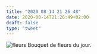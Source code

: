 ```yaml
---
title: "2020 08 14 21 26 48"
date: 2020-08-14T21:26:49+02:00
draft: false
type: "tweet"
---
```

![fleurs](/img/IMG_1253.jpg)
</small>Bouquet de fleurs du jour.</small>
